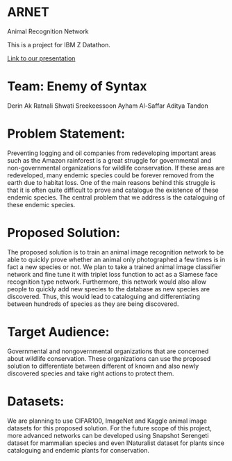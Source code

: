 # ARNET
Animal Recognition Network

This is a project for IBM Z Datathon.

[Link to our presentation](Presentation.pdf)

# Team: Enemy of Syntax
Derin Ak
Ratnali Shwati Sreekeessoon	
Ayham Al-Saffar	
Aditya Tandon	

# Problem Statement: 
Preventing logging and oil companies from redeveloping important areas such as the Amazon rainforest is a great struggle for governmental and non-governmental organizations for wildlife conservation. If these areas are redeveloped, many endemic species could be forever removed from the earth due to habitat loss. One of the main reasons behind this struggle is that it is often quite difficult to prove and catalogue the existence of these endemic species. The central problem that we address is the cataloguing of these endemic species. 

# Proposed Solution: 
The proposed solution is to train an animal image recognition network to be able to quickly prove whether an animal only photographed a few times is in fact a new species or not. We plan to take a trained animal image classifier network and fine tune it with triplet loss function to act as a Siamese face recognition type network. Furthermore, this network would also allow people to quickly add new species to the database as new species are discovered. Thus, this would lead to cataloguing and differentiating between hundreds of species as they are being discovered. 

# Target Audience: 
Governmental and nongovernmental organizations that are concerned about wildlife conservation. These organizations can use the proposed solution to differentiate between different of known and also newly discovered species and take right actions to protect them. 

# Datasets: 
We are planning to use CIFAR100, ImageNet and Kaggle animal image datasets for this proposed solution. For the future scope of this project, more advanced networks can be developed using Snapshot Serengeti dataset for mammalian species and even INaturalist dataset for plants since cataloguing and endemic plants for conservation. 

